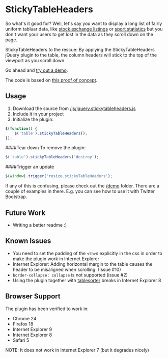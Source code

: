 StickyTableHeaders
==================
So what's it good for? Well, let's say you want to display a long list of fairly uniform tabluar data, like [stock exchange listings](http://online.barrons.com/public/page/majormarket-nysecomposite-A.html) or [sport statistics](http://sports.yahoo.com/nba/stats/byposition?pos=PG,SG,G,GF,SF,PF,F,FC,C) but you don't want your users to get lost in the data as they scroll down on the page.

StickyTableHeaders to the rescue: By applying the StickyTableHeaders jQuery plugin to the table, the column headers will stick to the top of the viewport as you scroll down.

Go ahead and [try out a demo](http://jsfiddle.net/jmosbech/stFcx/).

The code is based on [this proof of concept](http://stackoverflow.com/questions/1030043/html-table-headers-always-visible-at-top-of-window-when-viewing-a-large-table/1041566#1041566).

Usage
-----
1. Download the source from [/js/jquery.stickytableheaders.js](https://raw.github.com/jmosbech/StickyTableHeaders/master/js/jquery.stickytableheaders.js)
2. Include it in your project
3. Initialize the plugin:

```js
$(function() {
	$('table').stickyTableHeaders();
});
```

####Tear down
To remove the plugin:

```js
$('table').stickyTableHeaders('destroy');
```

####Trigger an update
```js
$(window).trigger('resize.stickyTableHeaders');
```

If any of this is confusing, please check out the [/demo](https://github.com/jmosbech/StickyTableHeaders/tree/master/demo) folder. There are a couple of examples in there. E.g. you can see how to use it with Twitter Bootstrap.


Future Work
-----------
-   Writing a better readme :)

Known Issues
------------
-   You need to set the padding of the `<th>`s explicitly in the css in order to make the plugin work in Internet Explorer
-   Internet Explorer: Adding horizontal margin to the table causes the header to be misaligned when scrolling. (Issue #10)
-   `border-collapse: collapse` is not supported (issue #2)
-   Using the plugin together with [tablesorter](http://tablesorter.com/docs/) breaks in Internet Explorer 8


Browser Support
---------------
The plugin has been verified to work in:

-   Chrome 24
-   Firefox 18
-   Internet Explorer 9
-   Internet Explorer 8
-   Safari 5

NOTE: It does not work in Internet Explorer 7 (but it degrades nicely)
